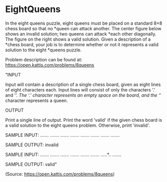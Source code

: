 # EightQueens
In the eight queens puzzle, eight queens must be placed on a standard 8×8 chess board so 
that no  *queen can attack another. The center figure below shows an invalid solution; 
two queens can attack *each other diagonally. The figure on the right shows a valid solution. 
Given a description of a  *chess board, your job is to determine whether or not it represents 
a valid solution to the eight  *queens puzzle.

Problem description can be found at: https://open.kattis.com/problems/8queens

"INPUT

Input will contain a description of a single chess board, given as eight lines of eight characters each. 
Input lines will consist of only the characters ‘.’ and ‘*’. The ‘.’ character represents an empty
space on the board, and the ‘*’ character represents a queen.

OUTPUT

Print a single line of output. Print the word 'valid' if the given chess board is a valid solution to the 
eight queens problem. Otherwise, print 'invalid'. 

SAMPLE INPUT:
*.......
..*.....
....*...
......*.
.*......
.......*
.....*..
...*....

SAMPLE OUTPUT:
invalid

SAMPLE INPUT:
*.......
......*.
....*...
.......*
.*......
...*....
.....*..
*..*.....

SAMPLE OUTPUT:
valid"

(Source: https://open.kattis.com/problems/8queens)
